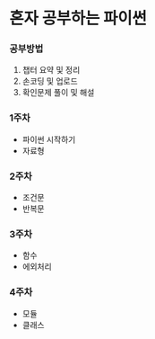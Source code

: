 # 혼자 공부하는 파이썬

### 공부방법
1. 챕터 요약 및 정리
2. 손코딩 및 업로드
3. 확인문제 풀이 및 해설

### 1주차 
- 파이썬 시작하기
- 자료형

### 2주차 
- 조건문
- 반복문

### 3주차 
- 함수
- 에외처리

### 4주차
- 모듈
- 클래스



